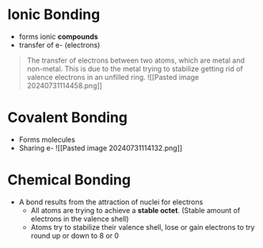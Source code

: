 # Ionic Bonding
- forms ionic **compounds**
- transfer of e- (electrons)
>The transfer of electrons between two atoms, which are metal and non-metal.
>This is due to the metal trying to stabilize getting rid of valence electrons in an unfilled ring.
![[Pasted image 20240731114458.png]]
# Covalent Bonding
- Forms molecules
- Sharing e- 
![[Pasted image 20240731114132.png]]
# Chemical Bonding
- A bond results from the attraction of nuclei for electrons
	- All atoms are trying to achieve a **stable octet**. (Stable amount of electrons in the valence shell)
	- Atoms try to stabilize their valence shell, lose or gain electrons to try round up or down to 8 or 0